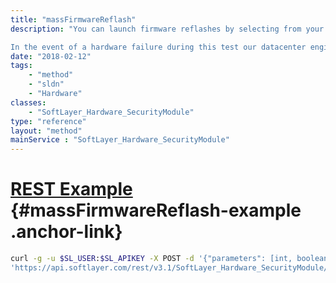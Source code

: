 ```yaml
---
title: "massFirmwareReflash"
description: "You can launch firmware reflashes by selecting from your server list. It will bring your server offline for approximately 60 minutes while the reflashes are in progress. 

In the event of a hardware failure during this test our datacenter engineers will be notified of the problem automatically. They will then replace any failed components to bring your server back online. They will be contact you to ensure that impact on your server is minimal. "
date: "2018-02-12"
tags:
    - "method"
    - "sldn"
    - "Hardware"
classes:
    - "SoftLayer_Hardware_SecurityModule"
type: "reference"
layout: "method"
mainService : "SoftLayer_Hardware_SecurityModule"
---
```


# [REST Example](#massFirmwareReflash-example) <a href="/article/rest/"><i class="fas fa-question"></i></a> {#massFirmwareReflash-example .anchor-link} 
```bash
curl -g -u $SL_USER:$SL_APIKEY -X POST -d '{"parameters": [int, boolean, boolean, boolean]}' \
'https://api.softlayer.com/rest/v3.1/SoftLayer_Hardware_SecurityModule/massFirmwareReflash'
```
